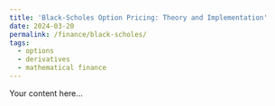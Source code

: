 ```yaml
---
title: 'Black-Scholes Option Pricing: Theory and Implementation'
date: 2024-03-20
permalink: /finance/black-scholes/
tags:
  - options
  - derivatives
  - mathematical finance
---
```


Your content here... 